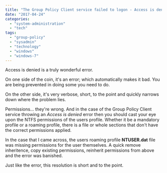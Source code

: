 ```yaml
---
title: "The Group Policy Client service failed to logon - Access is denied"
date: "2017-04-24"
categories: 
  - "system-administration"
  - "tech"
tags: 
  - "group-policy"
  - "sysadmin"
  - "technology"
  - "windows"
  - "windows-7"
---
```


Access is denied is a truly wonderful error.

On one side of the coin, it's an error; which automatically makes it bad. You are being prevented in doing some you need to do.

On the other side, it's very verbose, short, to the point and quickly narrows down where the problem lies.

Permissions... they're wrong. And in the case of the Group Policy Client service throwing an _Access is denied_ error then you should cast your eye upon the NTFS permissions of the users profile. Whether it be a mandatory profile or a roaming profile, there is a file or whole sections that don't have the correct permissions applied.

In the case that I came across, the users roaming profile **NTUSER.dat** file was missing permissions for the user themselves. A quick remove inheritence, copy existing permissions, reinherit permissions from above and the error was banished.

Just like the error, this resolution is short and to the point.
